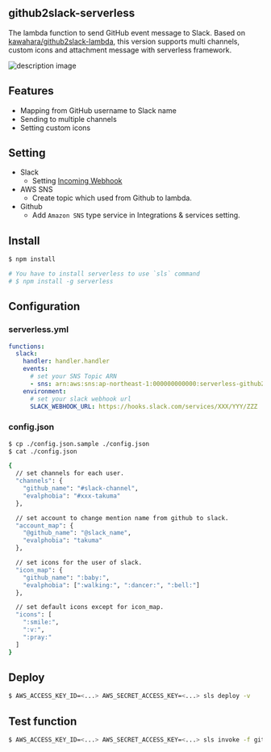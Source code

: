 github2slack-serverless
----

The lambda function to send GitHub event message to Slack.
Based on  [kawahara/github2slack-lambda](https://github.com/kawahara/github2slack-lambda),
this version supports multi channels, custom icons and attachment message with serverless framework.

![description image](https://raw.github.com/wiki/evalphobia/github2slack-lambda/images/github-slack.png)

## Features

- Mapping from GitHub username to Slack name
- Sending to multiple channels
- Setting custom icons

## Setting

- Slack
    - Setting [Incoming Webhook](https://slack.com/apps/A0F7XDUAZ-incoming-webhooks)
- AWS SNS
    - Create topic which used from Github to lambda.
- Github
    - Add `Amazon SNS` type service in Integrations & services setting.

## Install

```bash
$ npm install

# You have to install serverless to use `sls` command
# $ npm install -g serverless
```

## Configuration

### serverless.yml

```yml
functions:
  slack:
    handler: handler.handler
    events:
      # set your SNS Topic ARN
      - sns: arn:aws:sns:ap-northeast-1:000000000000:serverless-github2slack
    environment:
      # set your slack webhook url
      SLACK_WEBHOOK_URL: https://hooks.slack.com/services/XXX/YYY/ZZZ
```

### config.json

```bash
$ cp ./config.json.sample ./config.json
$ cat ./config.json

{
  // set channels for each user.
  "channels": {
    "github_name": "#slack-channel",
    "evalphobia": "#xxx-takuma"
  },

  // set account to change mention name from github to slack.
  "account_map": {
    "@github_name": "@slack_name",
    "evalphobia": "takuma"
  },

  // set icons for the user of slack.
  "icon_map": {
    "github_name": ":baby:",
    "evalphobia": [":walking:", ":dancer:", ":bell:"]
  },

  // set default icons except for icon_map.
  "icons": [
    ":smile:",
    ":v:",
    ":pray:"
  ]
}
```

## Deploy

```bash
$ AWS_ACCESS_KEY_ID=<...> AWS_SECRET_ACCESS_KEY=<...> sls deploy -v
```

## Test function

```bash
$ AWS_ACCESS_KEY_ID=<...> AWS_SECRET_ACCESS_KEY=<...> sls invoke -f github2slack -l
```
